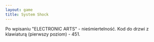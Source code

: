 ```yaml
---
layout: game
title: System Shock
---
```


Po wpisaniu "ELECTRONIC ARTS" - nieśmiertelność.
Kod do drzwi z klawiaturą (pierwszy poziom) - 451.
